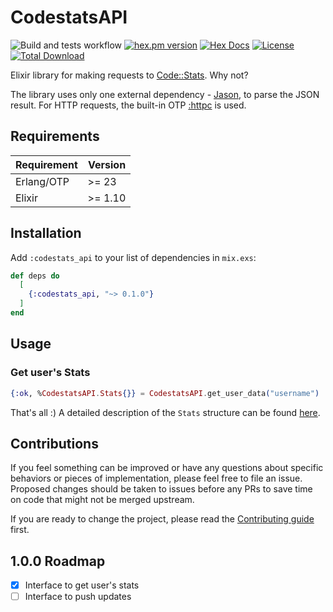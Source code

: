 # CodestatsAPI

![Build and tests workflow](https://github.com/general-CbIC/codestats_api/actions/workflows/ci-tests.yml/badge.svg)
[![hex.pm version](https://img.shields.io/hexpm/v/codestats_api.svg?style=flat)](https://hex.pm/packages/codestats_api)
[![Hex Docs](https://img.shields.io/badge/hex-docs-lightgreen.svg?style=flat)](https://hexdocs.pm/codestats_api/)
[![License](https://img.shields.io/hexpm/l/codestats_api.svg?style=flat)](https://github.com/general-CbIC/codestats_api/blob/main/LICENSE)
[![Total Download](https://img.shields.io/hexpm/dt/codestats_api.svg?style=flat)](https://hex.pm/packages/codestats_api)

Elixir library for making requests to [Code::Stats](https://codestats.net/). Why not?

The library uses only one external dependency - [Jason](https://hex.pm/packages/jason), to parse the JSON result. For HTTP requests, the built-in OTP [:httpc](https://www.erlang.org/doc/man/httpc.html) is used.

## Requirements

| Requirement | Version |
|-------------|---------|
| Erlang/OTP  | >= 23   |
| Elixir      | >= 1.10 |

## Installation

Add `:codestats_api` to your list of dependencies in `mix.exs`:

```elixir
def deps do
  [
    {:codestats_api, "~> 0.1.0"}
  ]
end
```

## Usage

### Get user's Stats

```elixir
{:ok, %CodestatsAPI.Stats{}} = CodestatsAPI.get_user_data("username")
```

That's all :)
A detailed description of the `Stats` structure can be found [here](https://hexdocs.pm/codestats_api/CodestatsAPI.Stats.html).

## Contributions

If you feel something can be improved or have any questions about specific behaviors or pieces of implementation, please feel free to file an issue. Proposed changes should be taken to issues before any PRs to save time on code that might not be merged upstream.

If you are ready to change the project, please read the [Contributing guide](CONTRIBUTING.md) first.

## 1.0.0 Roadmap

- [x] Interface to get user's stats
- [ ] Interface to push updates
